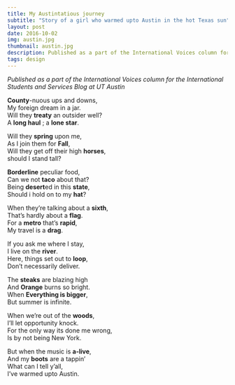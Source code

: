 ```yaml
---
title: My Austintatious journey
subtitle: "Story of a girl who warmed upto Austin in the hot Texas sun" 
layout: post
date: 2016-10-02
img: austin.jpg
thumbnail: austin.jpg
description: Published as a part of the International Voices column for the International Students and Services Blog at UT Austin
tags: design
---
```


_Published as a part of the International Voices column for the International Students and Services Blog at UT Austin_

**County**-nuous ups and downs,  
My foreign dream in a jar.  
Will they **treaty** an outsider well?  
A **long haul** ; a **lone star**.

Will they **spring** upon me,  
As I join them for **Fall**,  
Will they get off their high **horses**,  
should I stand tall?

**Borderline** peculiar food,  
Can we not **taco** about that?  
Being **desert**ed in this **state**,  
Should i hold on to my **hat**?

When they’re talking about a **sixth**,  
That’s hardly about a **flag**.  
For a **metro** that’s **rapid**,  
My travel is a **drag**.

If you ask me where I stay,  
I live on the **river**.  
Here, things set out to **loop**,  
Don’t necessarily deliver.

The **steaks** are blazing high    
And **Orange** burns so bright.  
When **Everything is bigger**,  
But summer is infinite.

When we’re out of the **woods**,  
I’ll let opportunity knock.  
For the only way its done me wrong,  
Is by not being New York.

But when the music is **a-live**,  
And my **boots** are a tappin’  
What can I tell y’all,  
I’ve warmed upto Austin.
